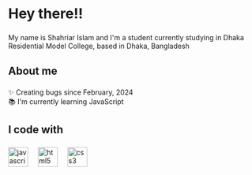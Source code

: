 <h1 align="left">Hey there!!</h1>

###

<p align="left">My name is Shahriar Islam and I'm a student currently studying in Dhaka Residential Model College, based in Dhaka, Bangladesh</p>

###

<h2 align="left">About me</h2>

###

<p align="left">✨ Creating bugs since February, 2024<br>📚 I'm currently learning JavaScript

###

<h2 align="left">I code with</h2>

###

<div align="left">
  <img src="https://cdn.jsdelivr.net/gh/devicons/devicon/icons/javascript/javascript-original.svg" height="40" alt="javascript logo"  />
  <img width="12" />
  <img src="https://cdn.jsdelivr.net/gh/devicons/devicon/icons/html5/html5-original.svg" height="40" alt="html5 logo"  />
  <img width="12" />
  <img src="https://cdn.jsdelivr.net/gh/devicons/devicon/icons/css3/css3-original.svg" height="40" alt="css3 logo"  />
  <img width="12" />
</div>

###
